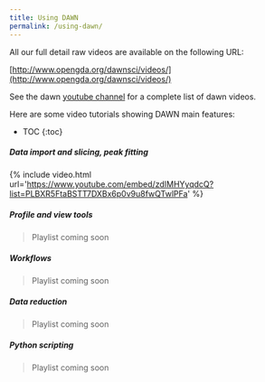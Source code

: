 ```yaml
---
title: Using DAWN
permalink: /using-dawn/
---
```


All our full detail raw videos are available on the following URL:

[http://www.opengda.org/dawnsci/videos/](http://www.opengda.org/dawnsci/videos/)

See the dawn [youtube channel](http://www.youtube.com/user/DAWNScience) for a complete list of dawn videos.

Here are some video tutorials showing DAWN main features:


- TOC
{:toc}

##### Data import and slicing, peak fitting
{% include video.html url='https://www.youtube.com/embed/zdIMHYyqdcQ?list=PLBXR5FtaBSTT7DXBx6p0v9u8fwQTwlPFa' %}

##### Profile and view tools
> 
> Playlist coming soon
>


##### Workflows
> 
> Playlist coming soon
>

##### Data reduction
> 
> Playlist coming soon
>

##### Python scripting
> 
> Playlist coming soon
>
